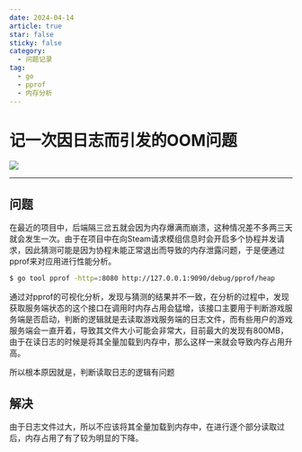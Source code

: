 ```yaml
---
date: 2024-04-14
article: true
star: false
sticky: false
category:
  - 问题记录
tag:
  - go
  - pprof
  - 内存分析
---
```


# 记一次因日志而引发的OOM问题

![](https://public-1308755698.cos.ap-chongqing.myqcloud.com//img/202404141415851.png)
<!-- more -->
---

## 问题

在最近的项目中，后端隔三岔五就会因为内存爆满而崩溃，这种情况差不多两三天就会发生一次。由于在项目中在向Steam请求模组信息时会开启多个协程并发请求，因此猜测可能是因为协程未能正常退出而导致的内存泄露问题，于是便通过pprof来对应用进行性能分析。

```bash
$ go tool pprof -http=:8080 http://127.0.0.1:9090/debug/pprof/heap
```

通过对pprof的可视化分析，发现与猜测的结果并不一致，在分析的过程中，发现获取服务端状态的这个接口在调用时内存占用会猛增，该接口主要用于判断游戏服务端是否启动，判断的逻辑就是去读取游戏服务端的日志文件，而有些用户的游戏服务端会一直开着，导致其文件大小可能会非常大，目前最大的发现有800MB，由于在读日志的时候是将其全量加载到内存中，那么这样一来就会导致内存占用升高。

所以根本原因就是，判断读取日志的逻辑有问题

## 解决

由于日志文件过大，所以不应该将其全量加载到内存中，在进行逐个部分读取过后，内存占用了有了较为明显的下降。